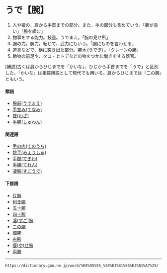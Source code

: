 # うで【腕】

1. 人や猿の、肩から手首までの部分。また、手の部分も含めていう。「腕が長い」「腕を組む」
2. 物事をする能力。技量。うでまえ。「腕の見せ所」
3. 腕の力。腕力。転じて、武力にもいう。「腕にものを言わせる」
4. 道具などで、横に突き出た部分。腕木 (うでぎ) 。「クレーンの腕」
5. 動物の前足や、タコ・ヒトデなどの物をつかむ働きをする器官。
    

\[補説\]古くは肩からひじまでを「かいな」、ひじから手首までを「うで」と区別した。「かいな」は相撲用語として現代でも用いる。肩からひじまでは「二の腕」ともいう。

#### 類語

-   [腕前(うでまえ)](https://dictionary.goo.ne.jp/word/%E8%85%95%E5%89%8D/#jn-19948)
-   [手並み(てなみ)](https://dictionary.goo.ne.jp/word/%E6%89%8B%E4%B8%A6/#jn-152118)
-   [技(わざ)](https://dictionary.goo.ne.jp/word/%E6%8A%80_%28%E3%82%8F%E3%81%96%29/#jn-238051)
-   [手腕(しゅわん)](https://dictionary.goo.ne.jp/word/%E6%89%8B%E8%85%95/#jn-106488)

#### 関連語

-   [手の内(てのうち)](https://dictionary.goo.ne.jp/word/%E6%89%8B%E3%81%AE%E5%86%85/#jn-152175)
-   [妙手(みょうしゅ)](https://dictionary.goo.ne.jp/word/%E5%A6%99%E6%89%8B/#jn-213931)
-   [手際(てぎわ)](https://dictionary.goo.ne.jp/word/%E6%89%8B%E9%9A%9B/#jn-151135)
-   [手練(てれん)](https://dictionary.goo.ne.jp/word/%E6%89%8B%E7%B7%B4_%28%E3%81%A6%E3%82%8C%E3%82%93%29/#jn-152923)
-   [凄腕(すごうで)](https://dictionary.goo.ne.jp/word/%E5%87%84%E8%85%95/#jn-118084)

#### 下接語

-   [片腕](https://dictionary.goo.ne.jp/word/%E7%89%87%E8%85%95/#jn-41705)
-   [利き腕](https://dictionary.goo.ne.jp/word/%E5%88%A9%E8%85%95/#jn-50849)
-   [五十腕](https://dictionary.goo.ne.jp/word/%E4%BA%94%E5%8D%81%E8%85%95/#jn-78900)
-   [四十腕](https://dictionary.goo.ne.jp/word/%E5%9B%9B%E5%8D%81%E8%85%95/#jn-96341)
-   [凄(すご)腕](https://dictionary.goo.ne.jp/word/%E5%87%84%E8%85%95/#jn-118084)
-   [二の腕](https://dictionary.goo.ne.jp/word/%E4%BA%8C%E3%81%AE%E8%85%95/#jn-167706)
-   [細腕](https://dictionary.goo.ne.jp/word/%E7%B4%B0%E8%85%95/#jn-204181)
-   [右腕](https://dictionary.goo.ne.jp/word/%E5%8F%B3%E8%85%95_%28%E3%81%BF%E3%81%8E%E3%81%86%E3%81%A7%29/#jn-211095)
-   [痩(や)せ腕](https://dictionary.goo.ne.jp/word/%E7%97%A9%E3%81%9B%E8%85%95/#jn-221946)
-   [両腕](https://dictionary.goo.ne.jp/word/%E4%B8%A1%E8%85%95/#jn-232332)

---
`https://dictionary.goo.ne.jp/word/%E8%85%95_%28%E3%81%86%E3%81%A7%29/`